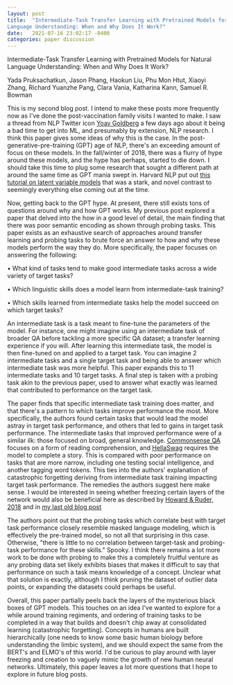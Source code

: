 ```yaml
---
layout: post
title:  "Intermediate-Task Transfer Learning with Pretrained Models for Natural
Language Understanding: When and Why Does It Work?"
date:   2021-07-16 23:02:17 -0400
categories: paper discussion
---
```


Intermediate-Task Transfer Learning with Pretrained Models for Natural Language Understanding: When and Why Does It Work?

Yada Pruksachatkun, Jason Phang, Haokun Liu, Phu Mon Htut, Xiaoyi Zhang, Richard Yuanzhe Pang, Clara Vania, Katharina Kann, Samuel R. Bowman

This is my second blog post. I intend to make these posts more frequently now as I've done the post-vaccination family visits I wanted to make.
I saw a thread from NLP Twitter icon [Yoav Goldberg](https://twitter.com/yoavgo) a few days ago about it being a bad time to get into ML, and presumably by extension, NLP research. I think this paper gives some ideas of why this is the case.
In the post-generative-pre-training (GPT) age of NLP, there's an exceeding amount of focus on these models. In the fall/winter of 2018, there was a flurry of hype around these models, and the hype has perhaps, started to die down.
I should take this time to plug some research that sought a different path at around the same time as GPT mania swept in. Harvard NLP put out [this tutorial on latent variable models](https://arxiv.org/pdf/1812.06834.pdf) that was a stark, and novel contrast to seemingly everything else coming out at the time. 

Now, getting back to the GPT hype. At present, there still exists tons of questions around why and how GPT works. My previous post explored a paper that delved into the how in a good level of detail, the main finding that there was poor semantic encoding as shown through probing tasks.
This paper exists as an exhaustive search of approaches around transfer learning and probing tasks to brute force an answer to how and why these models perform the way they do.
More specifically, the paper focuses on answering the following:

• What kind of tasks tend to make good intermediate tasks across a wide variety of target
tasks?

• Which linguistic skills does a model learn
from intermediate-task training?

• Which skills learned from intermediate tasks
help the model succeed on which target tasks?

An intermediate task is a task meant to fine-tune the parameters of the model. For instance, one might imagine using an intermediate task of broader QA before tackling a more specific QA dataset; a transfer learning experience if you will.
After learning this intermediate task, the model is then fine-tuned on and applied to a target task. You can imagine 2 intermediate tasks and a single target task and being able to answer which intermediate task was more helpful. This paper expands this to 11 intermediate tasks and 10 target tasks.
A final step is taken with a probing task akin to the previous paper, used to answer what exactly was learned that contributed to performance on the target task.

The paper finds that specific intermediate task training does matter, and that there's a pattern to which tasks improve performance the most.
More specifically, the authors found certain tasks that would lead the model astray in target task performance, and others that led to gains in target task performance. 
The intermediate tasks that improved performance were of a similar ilk: those focused on broad, general knowledge. [Commonsense QA](https://aclanthology.org/D19-1243/) focuses on a form of reading comprehension, and [HellaSwag](https://aclanthology.org/P19-1472/) requires the model to complete a story. 
This is compared with poor performance on tasks that are more narrow, including one testing social intelligence, and another tagging word tokens. 
This ties into the authors' explanation of catastrophic forgetting deriving from intermediate task training impacting target task performance. The remedies the authors suggest here make sense. I would be interested in seeing whether freezing certain layers of the network would also be beneficial here as described by [Howard & Ruder, 2018](https://arxiv.org/pdf/1801.06146.pdf) and in [my last old blog post](https://dandeeplearningblog.wordpress.com/2019/01/13/1-13-19-an-update-on-fine-tuned-language-models-and-nlps-imagenet-moment/)

The authors point out that the probing tasks which correlate best with target task performance closely resemble masked language modeling, which is effectively the pre-trained model, so not all that surprising in this case. Otherwise, "there is little to no correlation between target-task and probing-task performance for these skills." Spooky.
I think there remains a lot more work to be done with probing to make this a completely fruitful venture as any probing data set likely exhibits biases that makes it difficult to say that performance on such a task means knowledge of a concept. Unclear what that solution is exactly, although I think pruning the dataset of outlier data points, or expanding the datasets could perhaps be useful.

Overall, this paper partially peels back the layers of the mysterious black boxes of GPT models. This touches on an idea I've wanted to explore for a while around training regiments, and ordering of training tasks to be completed in a way that builds and doesn't chip away at consolidated learning (catastrophic forgetting).
Concepts in humans are built hierarchically (one needs to know some basic human biology before understanding the limbic system), and we should expect the same from the BERT's and ELMO's of this world. I'd be curious to play around with layer freezing and creation to vaguely mimic the growth of new human neural networks. 
Ultimately, this paper leaves a lot more questions that I hope to explore in future blog posts. 